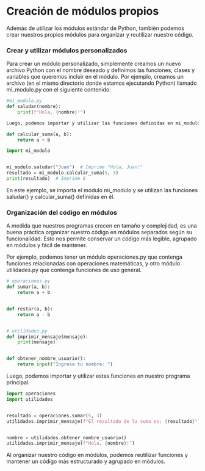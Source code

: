 # Creación de módulos propios

Además de utilizar los módulos estándar de Python, también podemos crear nuestros propios módulos para organizar y reutilizar nuestro código.


### Crear y utilizar módulos personalizados

Para crear un módulo personalizado, simplemente creamos un nuevo archivo Python con el nombre deseado y definimos las funciones, clases y variables que queremos incluir en el módulo. Por ejemplo, creamos un archivo (en el mismo directorio donde estamos ejecutando Python) llamado mi_modulo.py con el siguiente contenido:

```python
#mi_modulo.py
def saludar(nombre):
    print(f"Hola, {nombre}!")

Luego, podemos importar y utilizar las funciones definidas en mi_modulo.py en otro archivo Python.

def calcular_suma(a, b):
    return a + b
```

```python
import mi_modulo


mi_modulo.saludar("Juan")  # Imprime "Hola, Juan!"
resultado = mi_modulo.calcular_suma(5, 3)
print(resultado)  # Imprime 8
```

En este ejemplo, se importa el módulo mi_modulo y se utilizan las funciones saludar() y calcular_suma() definidas en él.

### Organización del código en módulos

A medida que nuestros programas crecen en tamaño y complejidad, es una buena práctica organizar nuestro código en módulos separados según su funcionalidad. Esto nos permite conservar un código más legible, agrupado en módulos y fácil de mantener.

Por ejemplo, podemos tener un módulo operaciones.py que contenga funciones relacionadas con operaciones matemáticas, y otro módulo utilidades.py que contenga funciones de uso general.

```python
# operaciones.py
def sumar(a, b):
    return a + b


def restar(a, b):
    return a - b


# utilidades.py
def imprimir_mensaje(mensaje):
    print(mensaje)


def obtener_nombre_usuario():
    return input("Ingresa tu nombre: ")
```

Luego, podemos importar y utilizar estas funciones en nuestro programa principal.

```python
import operaciones
import utilidades


resultado = operaciones.sumar(5, 3)
utilidades.imprimir_mensaje(f"El resultado de la suma es: {resultado}")


nombre = utilidades.obtener_nombre_usuario()
utilidades.imprimir_mensaje(f"Hola, {nombre}!")
```

Al organizar nuestro código en módulos, podemos reutilizar funciones y mantener un código más estructurado y agrupado en módulos.

